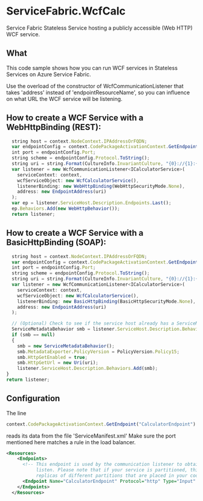 # ServiceFabric.WcfCalc
Service Fabric Stateless Service hosting a publicly accessible (Web HTTP) WCF service.

## What 
This code sample shows how you can run WCF services in Stateless Services on Azure Service Fabric.

Use the overload of the constructor of WcfCommunicationListener that takes 'address' instead of 'endpointResourceName', so you can influence on what URL the WCF service will be listening.

## How to create a WCF Service with a WebHttpBinding (REST):

``` javascript
  string host = context.NodeContext.IPAddressOrFQDN;
  var endpointConfig = context.CodePackageActivationContext.GetEndpoint("CalculatorEndpoint");
  int port = endpointConfig.Port;
  string scheme = endpointConfig.Protocol.ToString();
  string uri = string.Format(CultureInfo.InvariantCulture, "{0}://{1}:{2}/", scheme, host, port);
  var listener = new WcfCommunicationListener<ICalculatorService>(
    serviceContext: context,
    wcfServiceObject: new WcfCalculatorService(),
    listenerBinding: new WebHttpBinding(WebHttpSecurityMode.None),
    address: new EndpointAddress(uri)
  );
  var ep = listener.ServiceHost.Description.Endpoints.Last();
  ep.Behaviors.Add(new WebHttpBehavior());
  return listener;
```

## How to create a WCF Service with a BasicHttpBinding (SOAP):
``` javascript
  string host = context.NodeContext.IPAddressOrFQDN;
  var endpointConfig = context.CodePackageActivationContext.GetEndpoint("CalculatorEndpoint");
  int port = endpointConfig.Port;
  string scheme = endpointConfig.Protocol.ToString();
  string uri = string.Format(CultureInfo.InvariantCulture, "{0}://{1}:{2}/", scheme, host, port);
  var listener = new WcfCommunicationListener<ICalculatorService>(
    serviceContext: context,
    wcfServiceObject: new WcfCalculatorService(),
    listenerBinding: new BasicHttpBinding(BasicHttpSecurityMode.None),
    address: new EndpointAddress(uri)
  );

  // (Optional) Check to see if the service host already has a ServiceMetadataBehavior
  ServiceMetadataBehavior smb = listener.ServiceHost.Description.Behaviors.Find<ServiceMetadataBehavior>();
  if (smb == null)
  {
    smb = new ServiceMetadataBehavior();
    smb.MetadataExporter.PolicyVersion = PolicyVersion.Policy15;
    smb.HttpGetEnabled = true;
    smb.HttpGetUrl = new Uri(uri);
    listener.ServiceHost.Description.Behaviors.Add(smb);
}
return listener;

```

## Configuration

The line
``` javascript
context.CodePackageActivationContext.GetEndpoint("CalculatorEndpoint")
```
reads its data from the file 'ServiceManifest.xml'
Make sure the port mentioned here matches a rule in the load balancer.


```xml
<Resources>
    <Endpoints>
      <!-- This endpoint is used by the communication listener to obtain the port on which to 
           listen. Please note that if your service is partitioned, this port is shared with 
           replicas of different partitions that are placed in your code. -->
      <Endpoint Name="CalculatorEndpoint" Protocol="http" Type="Input" Port="80" />
    </Endpoints>
  </Resources>
  ```
